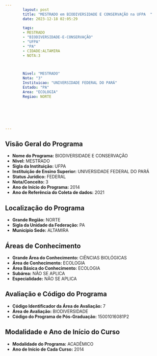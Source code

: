 ```yaml
---
        layout: post
        title: "MESTRADO em BIODIVERSIDADE E CONSERVAÇÃO na UFPA  "
        date: 2023-12-18 02:05:29
     
        tags:
        - MESTRADO
        - "BIODIVERSIDADE-E-CONSERVAÇÃO"
        - "UFPA"
        - "PA"
        - CIDADE:ALTAMIRA
        - NOTA:3
        
       

        Nivel: "MESTRADO"
        Nota: "3"
        Instituicao: "UNIVERSIDADE FEDERAL DO PARÁ"
        Estado: "PA"
        Area: "ECOLOGIA"
        Regiao: NORTE
        
        
        
        
        
        
---
```

## Visão Geral do Programa
- **Nome do Programa:** BIODIVERSIDADE E CONSERVAÇÃO
- **Nível:** MESTRADO
- **Sigla da Instituição:** UFPA
- **Instituição de Ensino Superior:** UNIVERSIDADE FEDERAL DO PARÁ
- **Status Jurídico:** FEDERAL
- **Nota/Conceito:** 3
- **Ano de Início do Programa:** 2014
- **Ano de Referência do Coleta de dados:** 2021

## Localização do Programa
- **Grande Região:** NORTE
- **Sigla da Unidade da Federação:** PA
- **Município Sede:** ALTAMIRA

## Áreas de Conhecimento
- **Grande Área do Conhecimento:** CIÊNCIAS BIOLÓGICAS
- **Área de Conhecimento:** ECOLOGIA
- **Área Básica do Conhecimento:** ECOLOGIA
- **Subárea:** NÃO SE APLICA
- **Especialidade:** NÃO SE APLICA

## Avaliação e Código do Programa
- **Código Identificador da Área de Avaliação:** 7
- **Área de Avaliação:** BIODIVERSIDADE
- **Código do Programa de Pós-Graduação:** 15001016081P2


## Modalidade e Ano de Início do Curso
- **Modalidade do Programa:** ACADÊMICO
- **Ano de Início de Cada Curso:** 2014
